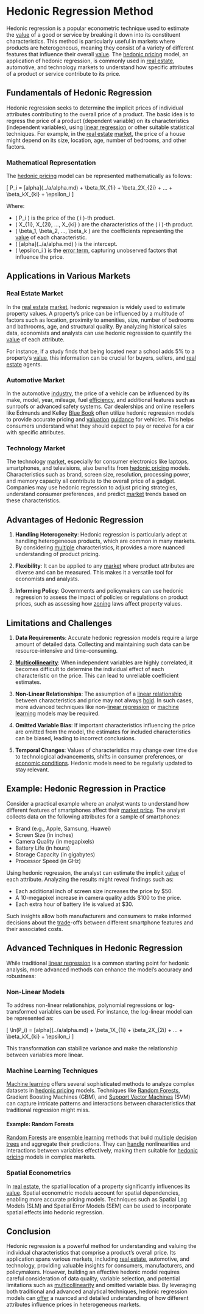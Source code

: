 # Hedonic Regression Method

Hedonic regression is a popular econometric technique used to estimate the [value](../v/value.md) of a good or service by breaking it down into its constituent characteristics. This method is particularly useful in markets where products are heterogeneous, meaning they consist of a variety of different features that influence their overall [value](../v/value.md). The [hedonic pricing](../h/hedonic_pricing.md) model, an application of hedonic regression, is commonly used in [real estate](../r/real_estate.md), automotive, and technology markets to understand how specific attributes of a product or service contribute to its price.

## Fundamentals of Hedonic Regression

Hedonic regression seeks to determine the implicit prices of individual attributes contributing to the overall price of a product. The basic idea is to regress the price of a product (dependent variable) on its characteristics (independent variables), using [linear regression](../l/linear_regression.md) or other suitable statistical techniques. For example, in the [real estate](../r/real_estate.md) [market](../m/market.md), the price of a house might depend on its size, location, age, number of bedrooms, and other factors.

### Mathematical Representation

The [hedonic pricing](../h/hedonic_pricing.md) model can be represented mathematically as follows:

\[ P_i = \[alpha](../a/alpha.md) + \beta_1X_{1i} + \beta_2X_{2i} + ... + \beta_kX_{ki} + \epsilon_i \]

Where:

- \( P_i \) is the price of the \( i \)-th product.
- \( X_{1i}, X_{2i}, ..., X_{ki} \) are the characteristics of the \( i \)-th product.
- \( \beta_1, \beta_2, ..., \beta_k \) are the coefficients representing the [value](../v/value.md) of each characteristic.
- \( \[alpha](../a/alpha.md) \) is the intercept.
- \( \epsilon_i \) is the [error term](../e/error_term.md), capturing unobserved factors that influence the price.

## Applications in Various Markets

### Real Estate Market

In the [real estate](../r/real_estate.md) [market](../m/market.md), hedonic regression is widely used to estimate property values. A property’s price can be influenced by a multitude of factors such as location, proximity to amenities, size, number of bedrooms and bathrooms, age, and structural quality. By analyzing historical sales data, economists and analysts can use hedonic regression to quantify the [value](../v/value.md) of each attribute.

For instance, if a study finds that being located near a school adds 5% to a property’s [value](../v/value.md), this information can be crucial for buyers, sellers, and [real estate](../r/real_estate.md) agents.

### Automotive Market

In the automotive [industry](../i/industry.md), the price of a vehicle can be influenced by its make, model, year, mileage, fuel [efficiency](../e/efficiency.md), and additional features such as sunroofs or advanced safety systems. Car dealerships and online resellers like Edmunds and Kelley [Blue Book](../b/blue_book.md) often utilize hedonic regression models to provide accurate pricing and [valuation](../v/valuation.md) [guidance](../g/guidance.md) for vehicles. This helps consumers understand what they should expect to pay or receive for a car with specific attributes.

### Technology Market

The technology [market](../m/market.md), especially for consumer electronics like laptops, smartphones, and televisions, also benefits from [hedonic pricing](../h/hedonic_pricing.md) models. Characteristics such as brand, screen size, resolution, processing power, and memory capacity all contribute to the overall price of a gadget. Companies may use hedonic regression to adjust pricing strategies, understand consumer preferences, and predict [market](../m/market.md) trends based on these characteristics.

## Advantages of Hedonic Regression

1. **Handling Heterogeneity**: Hedonic regression is particularly adept at handling heterogeneous products, which are common in many markets. By considering [multiple](../m/multiple.md) characteristics, it provides a more nuanced understanding of product pricing.

2. **Flexibility**: It can be applied to any [market](../m/market.md) where product attributes are diverse and can be measured. This makes it a versatile tool for economists and analysts.

3. **Informing Policy**: Governments and policymakers can use hedonic regression to assess the impact of policies or regulations on product prices, such as assessing how [zoning](../z/zoning.md) laws affect property values.

## Limitations and Challenges

1. **Data Requirements**: Accurate hedonic regression models require a large amount of detailed data. Collecting and maintaining such data can be resource-intensive and time-consuming.

2. **[Multicollinearity](../m/multicollinearity.md)**: When independent variables are highly correlated, it becomes difficult to determine the individual effect of each characteristic on the price. This can lead to unreliable coefficient estimates.

3. **Non-Linear Relationships**: The assumption of a [linear relationship](../l/linear_relationship.md) between characteristics and price may not always [hold](../h/hold.md). In such cases, more advanced techniques like non-[linear regression](../l/linear_regression.md) or [machine learning](../m/machine_learning.md) models may be required.

4. **Omitted Variable Bias**: If important characteristics influencing the price are omitted from the model, the estimates for included characteristics can be biased, leading to incorrect conclusions.

5. **Temporal Changes**: Values of characteristics may change over time due to technological advancements, shifts in consumer preferences, or [economic conditions](../e/economic_conditions.md). Hedonic models need to be regularly updated to stay relevant.

## Example: Hedonic Regression in Practice

Consider a practical example where an analyst wants to understand how different features of smartphones affect their [market price](../m/market_price.md). The analyst collects data on the following attributes for a sample of smartphones:

- Brand (e.g., Apple, Samsung, Huawei)
- Screen Size (in inches)
- Camera Quality (in megapixels)
- Battery Life (in hours)
- Storage Capacity (in gigabytes)
- Processor Speed (in GHz)

Using hedonic regression, the analyst can estimate the implicit [value](../v/value.md) of each attribute. Analyzing the results might reveal findings such as:

- Each additional inch of screen size increases the price by $50.
- A 10-megapixel increase in camera quality adds $100 to the price.
- Each extra hour of battery life is valued at $30.

Such insights allow both manufacturers and consumers to make informed decisions about the [trade](../t/trade.md)-offs between different smartphone features and their associated costs.

## Advanced Techniques in Hedonic Regression

While traditional [linear regression](../l/linear_regression.md) is a common starting point for hedonic analysis, more advanced methods can enhance the model’s accuracy and robustness:

### Non-Linear Models

To address non-linear relationships, polynomial regressions or log-transformed variables can be used. For instance, the log-linear model can be represented as:

\[ \ln(P_i) = \[alpha](../a/alpha.md) + \beta_1X_{1i} + \beta_2X_{2i} + ... + \beta_kX_{ki} + \epsilon_i \]

This transformation can stabilize variance and make the relationship between variables more linear.

### Machine Learning Techniques

[Machine learning](../m/machine_learning.md) offers several sophisticated methods to analyze complex datasets in [hedonic pricing](../h/hedonic_pricing.md) models. Techniques like [Random Forests](../r/random_forests_in_trading.md), Gradient Boosting Machines (GBM), and [Support Vector Machines](../s/support_vector_machines_in_trading.md) (SVM) can capture intricate patterns and interactions between characteristics that traditional regression might miss.

#### Example: Random Forests

[Random Forests](../r/random_forests_in_trading.md) are [ensemble learning](../e/ensemble_learning.md) methods that build [multiple](../m/multiple.md) [decision trees](../d/decision_trees.md) and aggregate their predictions. They can [handle](../h/handle.md) nonlinearities and interactions between variables effectively, making them suitable for [hedonic pricing](../h/hedonic_pricing.md) models in complex markets.

### Spatial Econometrics

In [real estate](../r/real_estate.md), the spatial location of a property significantly influences its [value](../v/value.md). Spatial econometric models account for spatial dependencies, enabling more accurate pricing models. Techniques such as Spatial Lag Models (SLM) and Spatial Error Models (SEM) can be used to incorporate spatial effects into hedonic regression.

## Conclusion

Hedonic regression is a powerful method for understanding and valuing the individual characteristics that comprise a product’s overall price. Its application spans various markets, including [real estate](../r/real_estate.md), automotive, and technology, providing valuable insights for consumers, manufacturers, and policymakers. However, building an effective hedonic model requires careful consideration of data quality, variable selection, and potential limitations such as [multicollinearity](../m/multicollinearity.md) and omitted variable bias. By leveraging both traditional and advanced analytical techniques, hedonic regression models can [offer](../o/offer.md) a nuanced and detailed understanding of how different attributes influence prices in heterogeneous markets.